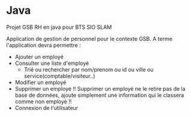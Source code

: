 # Java
Projet GSB RH en java pour BTS SIO SLAM

Application de gestion de personnel pour le contexte GSB.
A terme l'application devra permettre :
  - Ajouter un employé
  - Consulter une liste d'employé
    - Trié ou rechercher par nom/prenom ou id ou ville ou service(comptable/visiteur..)
  - Modifier un employé
  - Supprimer un employé !! Supprimer un employé ne le retire pas de la base de données,
                            ajoute simplement une information qui le classera comme non employé !!
  - Connexion de l'utilisateur
   
